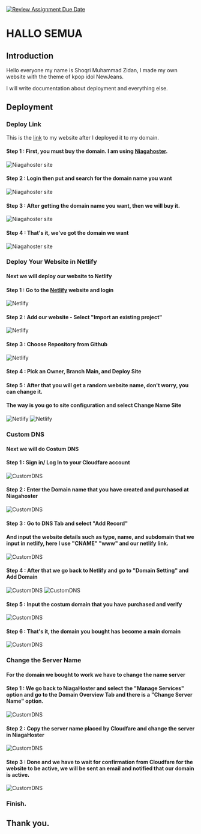 [![Review Assignment Due Date](https://classroom.github.com/assets/deadline-readme-button-24ddc0f5d75046c5622901739e7c5dd533143b0c8e959d652212380cedb1ea36.svg)](https://classroom.github.com/a/isPhTOcA)
# HALLO SEMUA

## Introduction
Hello everyone my name is Shoqri Muhammad Zidan, I made my own website with the theme of kpop idol NewJeans.

I will write documentation about deployment and everything else.

## Deployment

### Deploy Link

This is the [link](https://shoqrizidan.site/) to my website after I deployed it to my domain.

#### Step 1 : First, you must buy the domain. I am using [Niagahoster](https://www.niagahoster.co.id/).

![Niagahoster site](Documentation%20Photo/1.png)

#### Step 2 : Login then put and search for the domain name you want

![Niagahoster site](Documentation%20Photo/2.png)

#### Step 3 : After getting the domain name you want, then we will buy it.

![Niagahoster site](Documentation%20Photo/3.png)

#### Step 4 : That's it, we've got the domain we want

![Niagahoster site](Documentation%20Photo/4.png)

### Deploy Your Website in Netlify
#### Next we will deploy our website to Netlify
#### Step 1 : Go to the [Netlify](netlify.com) website and login

![Netlify](Documentation%20Photo/5.png)

#### Step 2 : Add our website - Select "Import an existing project"

![Netlify](Documentation%20Photo/6.png)

#### Step 3 : Choose Repository from Github

![Netlify](Documentation%20Photo/7.png)

#### Step 4 : Pick an Owner, Branch Main, and Deploy Site

#### Step 5 : After that you will get a random website name, don't worry, you can change it.
#### The way is you go to site configuration and select Change Name Site

![Netlify](Documentation%20Photo/8.png)
![Netlify](Documentation%20Photo/9.png)

### Custom DNS
#### Next we will do Costum DNS 

#### Step 1 : Sign in/ Log In to your Cloudfare account

![CustomDNS](Documentation%20Photo/10.png)

#### Step 2 : Enter the Domain name that you have created and purchased at Niagahoster

![CustomDNS](Documentation%20Photo/11.png)

#### Step 3 : Go to DNS Tab and select "Add Record"
#### And input the website details such as type, name, and subdomain that we input in netlify, here I use "CNAME" "www" and our netlify link.

![CustomDNS](Documentation%20Photo/14.png)

#### Step 4 : After that we go back to Netlify and go to "Domain Setting" and Add Domain

![CustomDNS](Documentation%20Photo/17.png)
![CustomDNS](Documentation%20Photo/18.png)

#### Step 5 : Input the costum domain that you have purchased and verify

![CustomDNS](Documentation%20Photo/19.png)

#### Step 6 : That's it, the domain you bought has become a main domain

![CustomDNS](Documentation%20Photo/20.png)

### Change the Server Name
#### For the domain we bought to work we have to change the name server
#### Step 1 : We go back to NiagaHoster and select the "Manage Services" option and go to the Domain Overview Tab and there is a "Change Server Name" option.

![CustomDNS](Documentation%20Photo/21.png)

#### Step 2 : Copy the server name placed by Cloudfare and change the server in NiagaHoster

![CustomDNS](Documentation%20Photo/22.png)

#### Step 3 : Done and we have to wait for confirmation from Cloudfare for the website to be active, we will be sent an email and notified that our domain is active.

![CustomDNS](Documentation%20Photo/23.png)

### Finish.
## Thank you.


